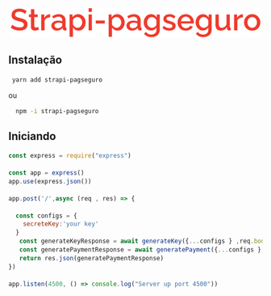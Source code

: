  

<p align="center">
  <img src="https://raw.githubusercontent.com/ziminny/strapi-pagseguro/main/readme-images/logo.png"/>
</p>

## Instalação

~~~bash
 yarn add strapi-pagseguro
~~~
ou

~~~bash
  npm -i strapi-pagseguro
~~~

## Iniciando

~~~javascript
const express = require("express")

const app = express()
app.use(express.json())

app.post('/',async (req , res) => {
  
  const configs = {
    secreteKey:'your key'
  } 
   const generateKeyResponse = await generateKey({...configs } ,req.body)
   const generatePaymentResponse = await generatePayment({...configs },generateKeyResponse)
   return res.json(generatePaymentResponse)
})

app.listen(4500, () => console.log("Server up port 4500"))
~~~

